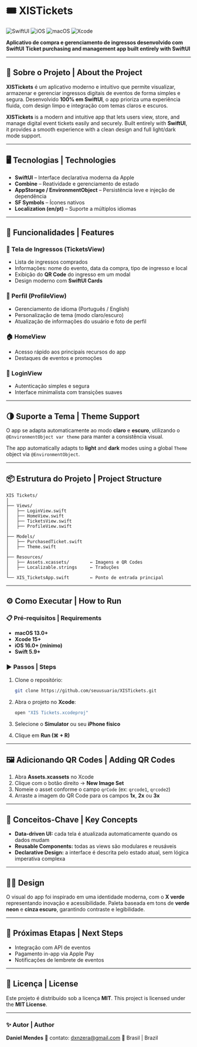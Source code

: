# 🎟️ XISTickets

![SwiftUI](https://img.shields.io/badge/SwiftUI-5.9-blue?style=flat-square) ![iOS](https://img.shields.io/badge/iOS-16+-lightgrey?style=flat-square) ![macOS](https://img.shields.io/badge/macOS-13+-lightgrey?style=flat-square) ![Xcode](https://img.shields.io/badge/Xcode-15+-blue?style=flat-square)

**Aplicativo de compra e gerenciamento de ingressos desenvolvido com SwiftUI**
**Ticket purchasing and management app built entirely with SwiftUI**

---

## 🧩 Sobre o Projeto | About the Project

**XISTickets** é um aplicativo moderno e intuitivo que permite visualizar, armazenar e gerenciar ingressos digitais de eventos de forma simples e segura.
Desenvolvido **100% em SwiftUI**, o app prioriza uma experiência fluida, com design limpo e integração com temas claros e escuros.

**XISTickets** is a modern and intuitive app that lets users view, store, and manage digital event tickets easily and securely.
Built entirely with **SwiftUI**, it provides a smooth experience with a clean design and full light/dark mode support.

---

## 🖥️ Tecnologias | Technologies

* **SwiftUI** – Interface declarativa moderna da Apple
* **Combine** – Reatividade e gerenciamento de estado
* **AppStorage / EnvironmentObject** – Persistência leve e injeção de dependência
* **SF Symbols** – Ícones nativos
* **Localization (en/pt)** – Suporte a múltiplos idiomas

---

## 📱 Funcionalidades | Features

### 🎫 Tela de Ingressos (TicketsView)

* Lista de ingressos comprados
* Informações: nome do evento, data da compra, tipo de ingresso e local
* Exibição do **QR Code** do ingresso em um modal
* Design moderno com **SwiftUI Cards**

### 👤 Perfil (ProfileView)

* Gerenciamento de idioma (Português / English)
* Personalização de tema (modo claro/escuro)
* Atualização de informações do usuário e foto de perfil

### 🏠 HomeView

* Acesso rápido aos principais recursos do app
* Destaques de eventos e promoções

### 🔐 LoginView

* Autenticação simples e segura
* Interface minimalista com transições suaves

---

## 🌗 Suporte a Tema | Theme Support

O app se adapta automaticamente ao modo **claro** e **escuro**, utilizando o `@EnvironmentObject var theme` para manter a consistência visual.

The app automatically adapts to **light** and **dark** modes using a global `Theme` object via `@EnvironmentObject`.

---

## 📦 Estrutura do Projeto | Project Structure

```
XIS Tickets/
│
├── Views/
│   ├── LoginView.swift
│   ├── HomeView.swift
│   ├── TicketsView.swift
│   ├── ProfileView.swift
│
├── Models/
│   ├── PurchasedTicket.swift
│   ├── Theme.swift
│
├── Resources/
│   ├── Assets.xcassets/        ← Imagens e QR Codes
│   ├── Localizable.strings     ← Traduções
│
└── XIS_TicketsApp.swift        ← Ponto de entrada principal
```

---

## ⚙️ Como Executar | How to Run

### 📋 Pré-requisitos | Requirements

* **macOS 13.0+**
* **Xcode 15+**
* **iOS 16.0+ (mínimo)**
* **Swift 5.9+**

### ▶️ Passos | Steps

1. Clone o repositório:

   ```bash
   git clone https://github.com/seuusuario/XISTickets.git
   ```
2. Abra o projeto no **Xcode**:

   ```bash
   open "XIS Tickets.xcodeproj"
   ```
3. Selecione o **Simulator** ou seu **iPhone físico**
4. Clique em **Run (⌘ + R)**

---

## 🖼️ Adicionando QR Codes | Adding QR Codes

1. Abra **Assets.xcassets** no Xcode
2. Clique com o botão direito → **New Image Set**
3. Nomeie o asset conforme o campo `qrCode` (ex: `qrcode1`, `qrcode2`)
4. Arraste a imagem do QR Code para os campos **1x**, **2x** ou **3x**

---

## 🧠 Conceitos-Chave | Key Concepts

* **Data-driven UI:** cada tela é atualizada automaticamente quando os dados mudam
* **Reusable Components:** todas as views são modulares e reusáveis
* **Declarative Design:** a interface é descrita pelo estado atual, sem lógica imperativa complexa

---

## 🧑‍🎨 Design

O visual do app foi inspirado em uma identidade moderna, com o **X verde** representando inovação e acessibilidade.
Paleta baseada em tons de **verde neon** e **cinza escuro**, garantindo contraste e legibilidade.

---

## 🏁 Próximas Etapas | Next Steps

* Integração com API de eventos
* Pagamento in-app via Apple Pay
* Notificações de lembrete de eventos

---

## 📄 Licença | License

Este projeto é distribuído sob a licença **MIT**.
This project is licensed under the **MIT License**.

---

### ✨ Autor | Author

**Daniel Mendes**
📧 contato: [dxnzera@gmail.com](mailto:dxnzera@gmail.com)
📍 Brasil | Brazil
